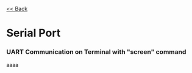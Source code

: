 [<< Back](README.md)

# Serial Port

### UART Communication on Terminal with "screen" command

aaaa

